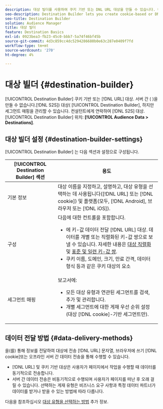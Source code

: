 ```yaml
---
description: 대상 빌더를 사용하여 쿠키 기반 또는 DNL URL 대상을 만들 수 있습니다. 대상 빌더를 사용하여 서버 간(S2S) 대상을 만들 수는 없지만 세그먼트 매핑을 관리할 수는 있습니다. S2S 대상을 설정하려면 컨설턴트에게 문의하십시오. 대상 빌더는 대상 데이터 > 대상에 있습니다.
seo-description: Destination Builder lets you create cookie-based or DNL URL destinations. You cannot create server-to-server (S2S) destinations with Destination Builder, but you can manage their segment mappings. Contact your consultant to set up a S2S destination. Destination Builder is located in Audience Data > Destinations.
seo-title: Destination Builder
solution: Audience Manager
title: 대상 빌더
feature: Destination Basics
exl-id: 0923bea3-fb23-45c0-bbb7-5a74f46bf45b
source-git-commit: 4d3c859cc4dc5294286680b0e63c287e0409f7fd
workflow-type: tm+mt
source-wordcount: '270'
ht-degree: 4%

---
```


# 대상 빌더 {#destination-builder}

[!UICONTROL Destination Builder] 쿠키 기반 또는 [!DNL URL] 대상. 서버 간 ( )을 만들 수 없습니다.[!DNL S2S]) 대상( [!UICONTROL Destination Builder], 하지만 세그먼트 매핑을 관리할 수 있습니다. 컨설턴트에게 연락하여 [!DNL S2S] 대상. [!UICONTROL Destination Builder] 위치: **[!UICONTROL Audience Data > Destinations]**.

## 대상 빌더 설정 {#destination-builder-settings}

<!-- destination-builder.xml -->

[!UICONTROL Destination Builder] 는 다음 섹션과 설정으로 구성됩니다.

| [!UICONTROL Destination Builder] 섹션 | 용도 |
|--- |--- |
| 기본 정보 | 대상 이름을 지정하고, 설명하고, 대상 유형을 선택하는 데 사용됩니다([!DNL URL] 또는 [!DNL cookie]) 및 플랫폼(모두, [!DNL Android], 브라우저 또는 [!DNL iOS]). |
| 구성 | 다음에 대한 컨트롤을 포함합니다. <br/><ul><li>에 키-값 데이터 전달 [!DNL URL] 대상. 데이터를 개별 또는 직렬화된 키-값 쌍으로 보낼 수 있습니다. 자세한 내용은 [대상 직렬화](../../features/destinations/key-value-pairs.md#destination-serialized) 및 [표준 및 일련 키-값 쌍](../../features/destinations/key-value-pairs.md). </li><li>쿠키 이름, 도메인, 크기, 만료 간격, 데이터 형식 등과 같은 쿠키 대상의 요소</li></ul> |
| 세그먼트 매핑 | 보고서에: <br/><ul><li>모든 대상 유형과 연관된 세그먼트를 검색, 추가 및 관리합니다. </li><li>개별 세그먼트에 대한 게재 우선 순위 설정 (대상 [!DNL cookie]-기반 세그먼트만).</li></ul> |

## 데이터 전달 방법 {#data-delivery-methods}

을(를) 통해 정보를 전달하여 대상에 전송 [!DNL URL] 문자열, 브라우저에 쓰기 [!DNL cookie]또는 오프라인 서버 간 데이터 전송을 통해 수행할 수 있습니다.

* [!DNL URL] 및 쿠키 기반 대상은 사용자가 페이지에서 작업을 수행할 때 데이터를 동기적으로 전송합니다.
* 서버 간 데이터 전송은 비동기적으로 수행되며 사용자가 페이지를 떠난 후 오래 걸릴 수 있습니다. 선택하는 게재 유형은 비즈니스 요구 사항과 특정 데이터 파트너가 데이터를 받거나 받을 수 있는 방법에 따라 다릅니다.

다음을 참조하십시오 [대상 유형을 선택하는 방법](../../features/destinations/destinations.md) 추가 정보.
